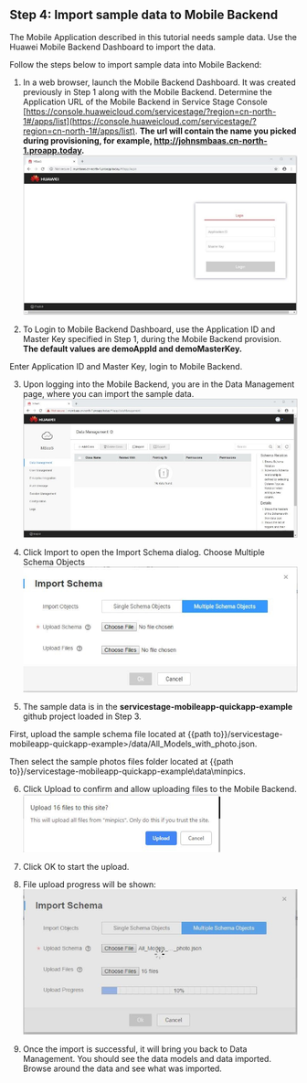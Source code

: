 ## Step 4:  Import sample data to Mobile Backend 

The Mobile Application described in this tutorial needs sample data.  Use the Huawei Mobile Backend Dashboard to import the data.  

Follow the steps below to import sample data into Mobile Backend:  

1.	In a web browser, launch the Mobile Backend Dashboard.  It was created previously in Step 1 along with the Mobile Backend.  Determine the Application URL of the Mobile Backend in Service Stage Console [https://console.huaweicloud.com/servicestage/?region=cn-north-1#/apps/list](https://console.huaweicloud.com/servicestage/?region=cn-north-1#/apps/list). **The url will contain the name you picked during provisioning, for example, http://johnsmbaas.cn-north-1.proapp.today.**  
![s4a](./imgs/s4a.jpg)  

2.	To Login to Mobile Backend Dashboard, use the Application ID and Master Key specified in Step 1, during the Mobile Backend provision.  **The default values are demoAppId and demoMasterKey.** 

   Enter Application ID and Master Key, login to Mobile Backend.

3.	Upon logging into the Mobile Backend, you are in the Data Management page, where you can import the sample data.  
![s4b](./imgs/s4b.jpg)  

4.	Click Import to open the Import Schema dialog. Choose Multiple Schema Objects  
![s4c](./imgs/s4c.jpg)  

5.	The sample data is in the **servicestage-mobileapp-quickapp-example** github project loaded in Step 3.     

   First, upload the sample schema file located at {{path to}}/servicestage-mobileapp-quickapp-example>/data/All_Models_with_photo.json.  

   Then select the sample photos files folder located at {{path to}}/servicestage-mobileapp-quickapp-example\data\minpics.  

6.	Click Upload to confirm and allow uploading files to the Mobile Backend.  
![s4d](./imgs/s4d.png)  

7.	Click OK to start the upload.  

8.	File upload progress will be shown:  
![s4e](./imgs/s4e.jpg)  

9.	Once the import is successful, it will bring you back to Data Management.  You should see the data models and data imported.  Browse around the data and see what was imported.           




